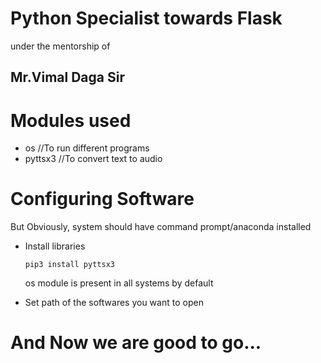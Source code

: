 # Python Specialist towards Flask 
under the mentorship of 
## Mr.Vimal Daga Sir


# Modules used
- os                  //To run different programs
- pyttsx3             //To convert text to audio

# Configuring Software
   But Obviously, system should have command prompt/anaconda installed
- Install libraries
  ```
  pip3 install pyttsx3
  ```
  os module is present in all systems by default

- Set path of the softwares you want to open
# And Now we are good to go...
